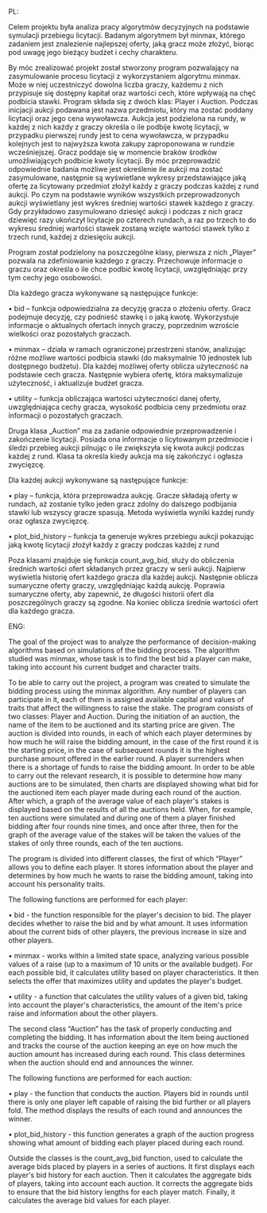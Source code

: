 PL:

Celem projektu była analiza pracy algorytmów decyzyjnych na podstawie symulacji przebiegu licytacji. Badanym algorytmem był minmax, którego zadaniem jest znalezienie najlepszej oferty, jaką gracz może złożyć, biorąc pod uwagę jego bieżący budżet i cechy charakteru. 

By móc zrealizować projekt został stworzony program pozwalający na zasymulowanie procesu licytacji z wykorzystaniem algorytmu minmax. Może w niej uczestniczyć dowolna liczba graczy, każdemu z nich przypisuje się dostępny kapitał oraz wartości cech, które wpływają na chęć podbicia stawki. Program składa się z dwóch klas: Player i Auction. Podczas inicjacji aukcji podawana jest nazwa przedmiotu, który ma zostać poddany licytacji oraz jego cena wywoławcza. Aukcja jest podzielona na rundy, w każdej z nich każdy z graczy określa o ile podbije kwotę licytacji, w przypadku pierwszej rundy jest to cena wywoławcza, w przypadku kolejnych jest to najwyższa kwota zakupy zaproponowana w rundzie wcześniejszej. Gracz poddaje się w momencie braków środków umożliwiających podbicie kwoty licytacji. By móc przeprowadzić odpowiednie badania możliwe jest określenie ile aukcji ma zostać zasymulowane, następnie są wyświetlane wykresy przedstawiające jaką ofertę za licytowany przedmiot złożył każdy z graczy podczas każdej z rund aukcji. Po czym na podstawie wyników wszystkich przeprowadzonych aukcji wyświetlany jest wykres średniej wartości stawek każdego z graczy. Gdy przykładowo zasymulowano dziesięć aukcji i podczas z nich gracz dziewięć razy ukończył licytacje po czterech rundach, a raz po trzech to do wykresu średniej wartości stawek zostaną wzięte wartości stawek tylko z trzech rund, każdej z dziesięciu aukcji.

Program został podzielony na poszczególne klasy, pierwsza z nich „Player” pozwala na zdefiniowanie każdego z graczy. Przechowuje informacje o graczu oraz określa o ile chce podbić kwotę licytacji, uwzględniając przy tym cechy jego osobowości.

Dla każdego gracza wykonywane są następujące funkcje:

•	bid – funkcja odpowiedzialna za decyzję gracza o złożeniu oferty. Gracz podejmuje decyzję, czy podnieść stawkę i o jaką kwotę. Wykorzystuje informacje o aktualnych ofertach innych graczy, poprzednim wzroście wielkości oraz pozostałych graczach.

•	minmax – działa w ramach ograniczonej przestrzeni stanów, analizując różne możliwe wartości podbicia stawki (do maksymalnie 10 jednostek lub dostępnego budżetu). Dla każdej możliwej oferty oblicza użyteczność na podstawie cech gracza. Następnie wybiera ofertę, która maksymalizuje użyteczność, i aktualizuje budżet gracza.

•	utility – funkcja obliczająca wartości użyteczności danej oferty, uwzględniająca cechy gracza, wysokość podbicia ceny przedmiotu oraz informacji o pozostałych graczach.

Druga klasa „Auction” ma za zadanie odpowiednie przeprowadzenie i zakończenie licytacji. Posiada ona informacje o licytowanym przedmiocie i śledzi przebieg aukcji pilnując o ile zwiększyła się kwota aukcji podczas każdej z rund. Klasa ta określa kiedy aukcja ma się zakończyć i ogłasza zwycięzcę.

Dla każdej aukcji wykonywane są następujące funkcje:

•	play – funkcja, która przeprowadza aukcję. Gracze składają oferty w rundach, aż zostanie tylko jeden gracz zdolny do dalszego podbijania stawki lub wszyscy gracze spasują. Metoda wyświetla wyniki każdej rundy oraz ogłasza zwycięzcę.

•	plot_bid_history – funkcja ta generuje wykres przebiegu aukcji pokazując jaką kwotę licytacji złożył każdy z graczy podczas każdej z rund 

Poza klasami znajduje się funkcja count_avg_bid, służy do obliczenia średnich wartości ofert składanych przez graczy w serii aukcji. Najpierw wyświetla historię ofert każdego gracza dla każdej aukcji. Następnie oblicza sumaryczne oferty graczy, uwzględniając każdą aukcję. Poprawia sumaryczne oferty, aby zapewnić, że długości historii ofert dla poszczególnych graczy są zgodne. Na koniec oblicza średnie wartości ofert dla każdego gracza.

ENG:

The goal of the project was to analyze the performance of decision-making algorithms based on simulations of the bidding process. The algorithm studied was minmax, whose task is to find the best bid a player can make, taking into account his current budget and character traits. 

To be able to carry out the project, a program was created to simulate the bidding process using the minmax algorithm. Any number of players can participate in it, each of them is assigned available capital and values of traits that affect the willingness to raise the stake. The program consists of two classes: Player and Auction. During the initiation of an auction, the name of the item to be auctioned and its starting price are given. The auction is divided into rounds, in each of which each player determines by how much he will raise the bidding amount, in the case of the first round it is the starting price, in the case of subsequent rounds it is the highest purchase amount offered in the earlier round. A player surrenders when there is a shortage of funds to raise the bidding amount. In order to be able to carry out the relevant research, it is possible to determine how many auctions are to be simulated, then charts are displayed showing what bid for the auctioned item each player made during each round of the auction. After which, a graph of the average value of each player's stakes is displayed based on the results of all the auctions held. When, for example, ten auctions were simulated and during one of them a player finished bidding after four rounds nine times, and once after three, then for the graph of the average value of the stakes will be taken the values of the stakes of only three rounds, each of the ten auctions.

The program is divided into different classes, the first of which “Player” allows you to define each player. It stores information about the player and determines by how much he wants to raise the bidding amount, taking into account his personality traits.

The following functions are performed for each player:

• bid - the function responsible for the player's decision to bid. The player decides whether to raise the bid and by what amount. It uses information about the current bids of other players, the previous increase in size and other players.

• minmax - works within a limited state space, analyzing various possible values of a raise (up to a maximum of 10 units or the available budget). For each possible bid, it calculates utility based on player characteristics. It then selects the offer that maximizes utility and updates the player's budget.

• utility - a function that calculates the utility values of a given bid, taking into account the player's characteristics, the amount of the item's price raise and information about the other players.

The second class “Auction” has the task of properly conducting and completing the bidding. It has information about the item being auctioned and tracks the course of the auction keeping an eye on how much the auction amount has increased during each round. This class determines when the auction should end and announces the winner.

The following functions are performed for each auction:

• play - the function that conducts the auction. Players bid in rounds until there is only one player left capable of raising the bid further or all players fold. The method displays the results of each round and announces the winner.

• plot_bid_history - this function generates a graph of the auction progress showing what amount of bidding each player placed during each round. 

Outside the classes is the count_avg_bid function, used to calculate the average bids placed by players in a series of auctions. It first displays each player's bid history for each auction. Then it calculates the aggregate bids of players, taking into account each auction. It corrects the aggregate bids to ensure that the bid history lengths for each player match. Finally, it calculates the average bid values for each player.
